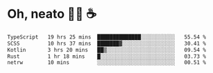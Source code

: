 # Oh, neato 🧑‍💻 ☕

<!--START_SECTION:waka-->

```txt
TypeScript   19 hrs 25 mins  ██████████████░░░░░░░░░░░   55.54 %
SCSS         10 hrs 37 mins  ███████▓░░░░░░░░░░░░░░░░░   30.41 %
Kotlin       3 hrs 20 mins   ██▒░░░░░░░░░░░░░░░░░░░░░░   09.54 %
Rust         1 hr 18 mins    █░░░░░░░░░░░░░░░░░░░░░░░░   03.73 %
netrw        10 mins         ░░░░░░░░░░░░░░░░░░░░░░░░░   00.51 %
```

<!--END_SECTION:waka-->
